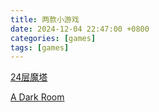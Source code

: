 ```yaml
---
title: 两款小游戏
date: 2024-12-04 22:47:00 +0800
categories: [games]
tags: [games]
---
```


[24层魔塔](https://qing.su/games/mota/)

[A Dark Room](https://adarkroom.doublespeakgames.com/?lang=zh_cn)

